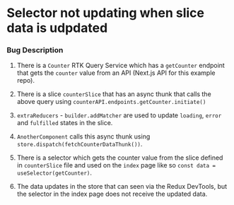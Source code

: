 # Selector not updating when slice data is udpdated

### Bug Description

1. There is a `Counter` RTK Query Service which has a `getCounter` endpoint that gets the `counter` value from an API (Next.js API for this example repo).

2. There is a slice `counterSlice` that has an async thunk that calls the above query using `counterAPI.endpoints.getCounter.initiate()`

3. `extraReducers` - `builder.addMatcher` are used to update `loading`, `error` and `fulfilled` states in the slice.

4. `AnotherComponent` calls this async thunk using `store.dispatch(fetchCounterDataThunk())`.

5. There is a selector which gets the counter value from the slice defined in `counterSlice` file and used on the `index` page like so `const data = useSelector(getCounter)`.

6. The data updates in the store that can seen via the Redux DevTools, but the selector in the index page does not receive the updated data.
